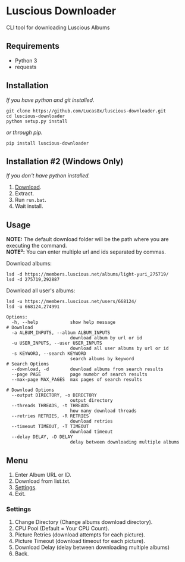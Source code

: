 # Luscious Downloader
CLI tool for downloading Luscious Albums

## Requirements
* Python 3
* requests

## Installation
*If you have python and git installed.*
<pre><code>git clone https://github.com/Lucas8x/luscious-downloader.git
cd luscious-downloader
python setup.py install
</code></pre>
*or through pip.*
<pre><code>pip install luscious-downloader
</code></pre>

## Installation #2 (Windows Only)
*If you don't have python installed.*
1. [Download](https://github.com/Lucas8x/luscious-downloader/archive/master.zip).
2. Extract.
3. Run `run.bat`.
4. Wait install.

## Usage
**NOTE:** The default download folder will be the path where you are executing the command.\
**NOTE²:** You can enter multiple url and ids separated by commas.

Download albums:
<pre><code>lsd -d https://members.luscious.net/albums/light-yuri_275719/
lsd -d 275719,292887
</code></pre>

Download all user's albums:
<pre><code>lsd -u https://members.luscious.net/users/668124/
lsd -u 668124,274991
</code></pre>

<pre><code>Options:
  -h, --help            show help message
# Download
  -a ALBUM_INPUTS, --album ALBUM_INPUTS
                        download album by url or id
  -u USER_INPUTS, --user USER_INPUTS
                        download all user albums by url or id
  -s KEYWORD, --search KEYWORD
                        search albums by keyword
# Search Options
  --download, -d        download albums from search results
  --page PAGE           page numebr of search results
  --max-page MAX_PAGES  max pages of search results

# Download Options
  --output DIRECTORY, -o DIRECTORY
                        output directory
  --threads THREADS, -t THREADS
                        how many download threads
  --retries RETRIES, -R RETRIES
                        download retries
  --timeout TIMEOUT, -T TIMEOUT
                        download timeout
  --delay DELAY, -D DELAY
                        delay between downloading multiple albums
</code></pre>

## Menu
1. Enter Album URL or ID.
2. Download from list.txt.
3. [Settings](#settings).
0. Exit.

### Settings
1. Change Directory (Change albums download directory).
2. CPU Pool (Default = Your CPU Count).
3. Picture Retries (download attempts for each picture).
4. Picture Timeout (download timeout for each picture).
5. Download Delay (delay between downloading multiple albums)
0. Back.
